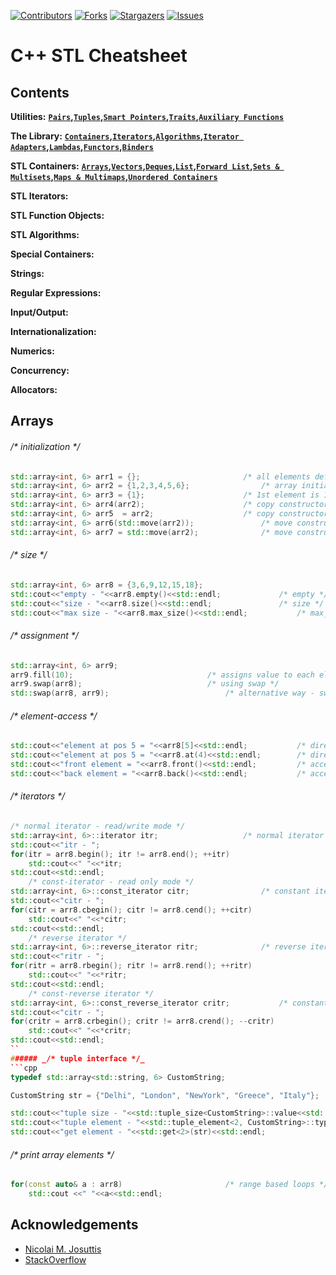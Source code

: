 
[![Contributors][contributors-shield]][contributors-url]
[![Forks][forks-shield]][forks-url]
[![Stargazers][stars-shield]][stars-url]
[![Issues][issues-shield]][issues-url]


C++ STL Cheatsheet
===================

Contents
---------
**Utilities:** **[`Pairs`](#pairs)__,__[`Tuples`](#tuples)__,__[`Smart Pointers`](#smartpointers)__,__[`Traits`](#traits)__,__[`Auxiliary Functions`](#auxiliary)**

**The Library:** **[`Containers`](#containers)__,[`Iterators`](#iterators)__,[`Algorithms`](#algorithm)__,[`Iterator Adapters`](#adapters)__,[`Lambdas`](#lambdas)__,[`Functors`](#functors)__,[`Binders`](#binders)**

**STL Containers:** **[`Arrays`](#arrays)__,[`Vectors`](#vectors)__,[`Deques`](#deques)__,[`List`](#list)__,[`Forward List`](#forwardlist)__,[`Sets & Multisets`](#sets)__,[`Maps & Multimaps`](#maps)__,[`Unordered Containers`](#unordered)__**

**STL Iterators:**

**STL Function Objects:**

**STL Algorithms:**

**Special Containers:**

**Strings:**

**Regular Expressions:**

**Input/Output:**

**Internationalization:**

**Numerics:**

**Concurrency:**

**Allocators:**

Arrays
-------
###### _/* initialization */_
```cpp
std::array<int, 6> arr1 = {};						/* all elements default initialized with 0 */
std::array<int, 6> arr2 = {1,2,3,4,5,6};				/* array initialized with initializer list */
std::array<int, 6> arr3 = {1};						/* 1st element is 1, rest all are 0 */
std::array<int, 6> arr4(arr2);						/* copy constructor */
std::array<int, 6> arr5  = arr2;					/* copy constructor */
std::array<int, 6> arr6(std::move(arr2));				/* move constructor */
std::array<int, 6> arr7 = std::move(arr2);				/* move constructor */
```
###### _/* size */_
```cpp
std::array<int, 6> arr8 = {3,6,9,12,15,18};
std::cout<<"empty - "<<arr8.empty()<<std::endl;				/* empty */
std::cout<<"size - "<<arr8.size()<<std::endl;				/* size */
std::cout<<"max size - "<<arr8.max_size()<<std::endl;			/* max_size */
```
###### _/* assignment */_
```cpp
std::array<int, 6> arr9;
arr9.fill(10);								/* assigns value to each element in array */	
arr9.swap(arr8);							/* using swap */
std::swap(arr8, arr9);							/* alternative way - swap */	
```
###### _/* element-access */_
```cpp
std::cout<<"element at pos 5 = "<<arr8[5]<<std::endl;			/* direct access */
std::cout<<"element at pos 5 = "<<arr8.at(4)<<std::endl;		/* direct access */
std::cout<<"front element = "<<arr8.front()<<std::endl;			/* access front element */
std::cout<<"back element = "<<arr8.back()<<std::endl;			/* access last element */
```
###### _/* iterators */_
```cpp
/* normal iterator - read/write mode */
std::array<int, 6>::iterator itr;					/* normal iterator */
std::cout<<"itr - ";
for(itr = arr8.begin(); itr != arr8.end(); ++itr)
	std::cout<<" "<<*itr;
std::cout<<std::endl;
	/* const-iterator - read only mode */
std::array<int, 6>::const_iterator citr;				/* constant iterator */
std::cout<<"citr - ";
for(citr = arr8.cbegin(); citr != arr8.cend(); ++citr)
	std::cout<<" "<<*citr;
std::cout<<std::endl;
	/* reverse iterator */
std::array<int, 6>::reverse_iterator ritr;				/* reverse iterator */
std::cout<<"ritr - ";
for(ritr = arr8.rbegin(); ritr != arr8.rend(); ++ritr)
	std::cout<<" "<<*ritr;
std::cout<<std::endl;
	/* const-reverse iterator */
std::array<int, 6>::const_reverse_iterator critr;			/* constant reverse iterator */
std::cout<<"citr - ";
for(critr = arr8.crbegin(); critr != arr8.crend(); --critr)
	std::cout<<" "<<*critr;
std::cout<<std::endl;
``
###### _/* tuple interface */_
```cpp
typedef std::array<std::string, 6> CustomString;

CustomString str = {"Delhi", "London", "NewYork", "Greece", "Italy"};

std::cout<<"tuple size - "<<std::tuple_size<CustomString>::value<<std::endl;
std::cout<<"tuple element - "<<std::tuple_element<2, CustomString>::type()<<std::endl;
std::cout<<"get element - "<<std::get<2>(str)<<std::endl;
```
###### _/* print array elements */_
```cpp
for(const auto& a : arr8)						/* range based loops */
	std::cout <<" "<<a<<std::endl;
```

## Acknowledgements
* [Nicolai M. Josuttis](http://www.josuttis.com/)
* [StackOverflow](https://stackoverflow.com/)

[contributors-shield]: https://img.shields.io/github/contributors/abhishekvijay/Algorithms-DS.svg?style=flat-square
[contributors-url]: https://github.com/abhishekvijay/Algorithms-DS/graphs/contributors
[forks-shield]: https://img.shields.io/github/forks/abhishekvijay/Algorithms-DS.svg?style=flat-square
[forks-url]: https://github.com/abhishekvijay/Algorithms-DS/network/members
[stars-shield]: https://img.shields.io/github/stars/abhishekvijay/Algorithms-DS.svg?style=flat-square
[stars-url]: https://github.com/abhishekvijay/Algorithms-DS/stargazers
[issues-shield]: https://img.shields.io/github/issues/abhishekvijay/Algorithms-DS.svg?style=flat-square
[issues-url]: https://github.com/abhishekvijay/Algorithms-DS/issues
